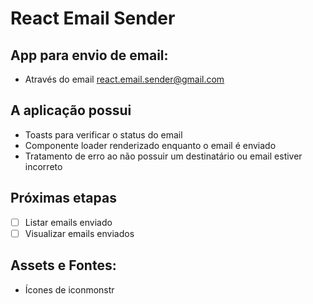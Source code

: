 # React Email Sender
## App para envio de email:
- Através do email react.email.sender@gmail.com

## A aplicação possui
- Toasts para verificar o status do email
- Componente loader renderizado enquanto o email é enviado
- Tratamento de erro ao não possuir um destinatário ou email estiver incorreto

## Próximas etapas
- [ ] Listar emails enviado
- [ ] Visualizar emails enviados

## Assets e Fontes:
- Ícones de iconmonstr